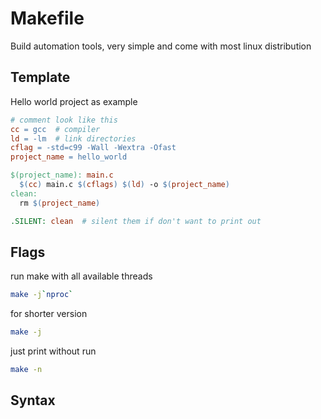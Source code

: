 # Makefile

Build automation tools, very simple and come with most linux distribution

## Template

Hello world project as example

```makefile
# comment look like this
cc = gcc  # compiler
ld = -lm  # link directories
cflag = -std=c99 -Wall -Wextra -Ofast
project_name = hello_world

$(project_name): main.c
  $(cc) main.c $(cflags) $(ld) -o $(project_name)
clean:
  rm $(project_name)

.SILENT: clean  # silent them if don't want to print out
```

## Flags

run make with all available threads

```sh
make -j`nproc`
```

for shorter version

```sh
make -j
```

just print without run

```sh
make -n
```

## Syntax

